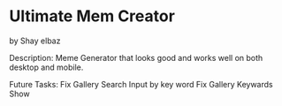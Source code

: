 # Ultimate Mem Creator 
by Shay elbaz

Description:
Meme Generator that looks good and works well on both desktop and mobile.

Future Tasks:
Fix Gallery Search Input by key word
Fix Gallery Keywards Show